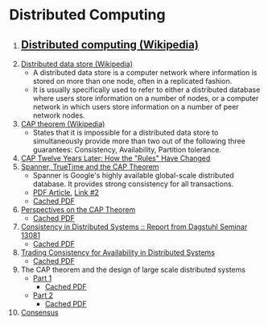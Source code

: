Distributed Computing
=====================

1. [Distributed computing (Wikipedia)](https://en.wikipedia.org/wiki/Distributed_computing)
    -
2. [Distributed data store (Wikipedia)](https://en.wikipedia.org/wiki/Distributed_data_store)
    - A distributed data store is a computer network where information is stored on
      more than one node, often in a replicated fashion.
    - It is usually specifically used to refer to either a distributed database where
      users store information on a number of nodes, or a computer network in which
      users store information on a number of peer network nodes.
3. [CAP theorem (Wikipedia)](https://en.wikipedia.org/wiki/CAP_theorem)
    - States that it is impossible for a distributed data store to simultaneously
      provide more than two out of the following three guarantees: Consistency, Availability,
      Partition tolerance.
4. [CAP Twelve Years Later: How the "Rules" Have Changed](https://www.infoq.com/articles/cap-twelve-years-later-how-the-rules-have-changed)
5. [Spanner, TrueTime and the CAP Theorem](https://research.google.com/pubs/pub45855.html)
    - Spanner is Google's highly available global-scale distributed database. It
      provides strong consistency for all transactions.
    - [PDF Article](https://research.google.com/pubs/archive/45855.pdf), [Link #2](https://static.googleusercontent.com/media/research.google.com/en//pubs/archive/45855.pdf)
    - [Cached PDF](spanner-truetime-and-the-cap-theorem.pdf)
6. [Perspectives on the CAP Theorem](https://groups.csail.mit.edu/tds/papers/Gilbert/Brewer2.pdf)
    - [Cached PDF](perspectives-on-the-cap-theorem.pdf)
7. [Consistency in Distributed Systems :: Report from Dagstuhl Seminar 13081](https://pdfs.semanticscholar.org/7ee3/cabbaf1a7af51f0a656518d1ae3ebfa18fd5.pdf)
    - [Cached PDF](consistency-in-distributed-systems.pdf)
8. [Trading Consistency for Availability in Distributed Systems](https://ecommons.cornell.edu/bitstream/handle/1813/7235/96-1579.pdf?sequence=1)
    - [Cached PDF](trading-consistency-for-availability-in-distributed-systems.pdf)
9. The CAP theorem and the design of large scale distributed systems
    - [Part 1](http://www.diag.uniroma1.it/~querzoni/corsi_assets/1213/GreatIdeasInComputerScienceAndEngineering/GIiCSaE-cap_01.pdf)
      - [Cached PDF](the-cap-theorem-and-the-design-of-large-scale-distributed-systems-part-1.pdf)
    - [Part 2](http://www.diag.uniroma1.it/~querzoni/corsi_assets/1213/GreatIdeasInComputerScienceAndEngineering/GIiCSaE-cap_02.pdf)
      - [Cached PDF](the-cap-theorem-and-the-design-of-large-scale-distributed-systems-part-2.pdf)
10. [Consensus](consensus/)
